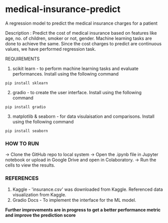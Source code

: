 # medical-insurance-predict
A regression model to predict the medical insurance charges for a patient

Description : Predict the cost of medical insurance based on features like age, no. of children, smoker or not, gender.
Machine learning tasks are done to achieve the same. Since the cost charges to predict are continuous values, we have performed regression task.

REQUIREMENTS
1. scikit learn - to perform machine learning tasks and evaluate performances.
Install using the following command

```pip install sklearn``` 

2. gradio - to create the user interface.
Install using the following command

```pip install gradio```

3. matplotlib & seaborn -  for data visulaisation and comparisons.
Install using the following command

```pip install seaborn```

### HOW TO RUN 
-> Clone the GitHub repo to local system
-> Open the .ipynb file in Jupyter notebook or upload in Google Drive and open in Colaboratory.
-> Run the cells to view the results.

### REFERENCES
1. Kaggle - 'insurance.csv' was downloaded from Kaggle. 
Referenced data visualization from Kaggle.
2. Gradio Docs - To implement the interface for the ML model.

**Further improvements are in progress to get a better performance metric and improve the prediction score**
